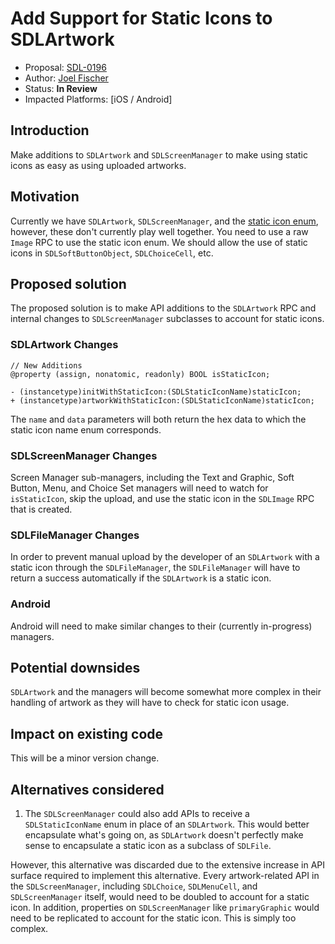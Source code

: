 # Add Support for Static Icons to SDLArtwork

* Proposal: [SDL-0196](0196-sdlartwork-static-icons.md)
* Author: [Joel Fischer](https://github.com/joeljfischer)
* Status: **In Review**
* Impacted Platforms: [iOS / Android]

## Introduction

Make additions to `SDLArtwork` and `SDLScreenManager` to make using static icons as easy as using uploaded artworks.

## Motivation

Currently we have `SDLArtwork`, `SDLScreenManager`, and the [static icon enum](https://github.com/smartdevicelink/sdl_evolution/blob/master/proposals/0159-Static-SDL-Icon-Names-Enum.md), however, these don't currently play well together. You need to use a raw `Image` RPC to use the static icon enum. We should allow the use of static icons in `SDLSoftButtonObject`, `SDLChoiceCell`, etc.

## Proposed solution

The proposed solution is to make API additions to the `SDLArtwork` RPC and internal changes to `SDLScreenManager` subclasses to account for static icons.

### SDLArtwork Changes

```objc
// New Additions
@property (assign, nonatomic, readonly) BOOL isStaticIcon;

- (instancetype)initWithStaticIcon:(SDLStaticIconName)staticIcon;
+ (instancetype)artworkWithStaticIcon:(SDLStaticIconName)staticIcon;
```

The `name` and `data` parameters will both return the hex data to which the static icon name enum corresponds.

### SDLScreenManager Changes
Screen Manager sub-managers, including the Text and Graphic, Soft Button, Menu, and Choice Set managers will need to watch for `isStaticIcon`, skip the upload, and use the static icon in the `SDLImage` RPC that is created.

### SDLFileManager Changes
In order to prevent manual upload by the developer of an `SDLArtwork` with a static icon through the `SDLFileManager`, the `SDLFileManager` will have to return a success automatically if the `SDLArtwork` is a static icon.

### Android
Android will need to make similar changes to their (currently in-progress) managers.

## Potential downsides

`SDLArtwork` and the managers will become somewhat more complex in their handling of artwork as they will have to check for static icon usage.

## Impact on existing code

This will be a minor version change.

## Alternatives considered

1. The `SDLScreenManager` could also add APIs to receive a `SDLStaticIconName` enum in place of an `SDLArtwork`. This would better encapsulate what's going on, as `SDLArtwork` doesn't perfectly make sense to encapsulate a static icon as a subclass of `SDLFile`.

However, this alternative was discarded due to the extensive increase in API surface required to implement this alternative. Every artwork-related API in the `SDLScreenManager`, including `SDLChoice`, `SDLMenuCell`, and `SDLScreenManager` itself, would need to be doubled to account for a static icon. In addition, properties on `SDLScreenManager` like `primaryGraphic` would need to be replicated to account for the static icon. This is simply too complex.
